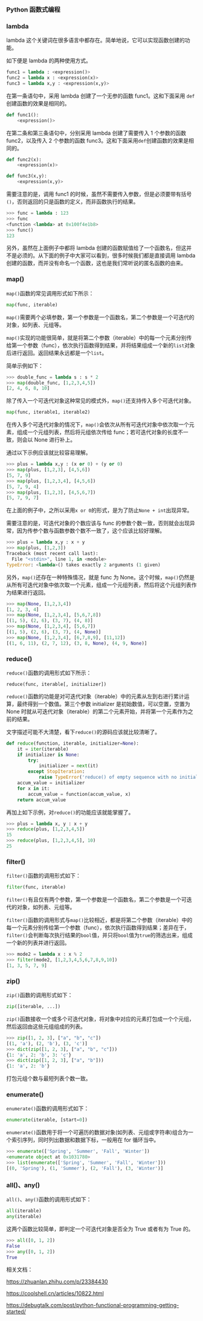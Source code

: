 ### Python 函数式编程

### lambda

lambda 这个关键词在很多语言中都存在。简单地说，它可以实现函数创建的功能。

如下便是 lambda 的两种使用方式。

```python
func1 = lambda : <expression()>
func2 = lambda x : <expression(x)>
func3 = lambda x,y : <expression(x,y)>
```

在第一条语句中，采用 lambda 创建了一个无参的函数 func1。这和下面采用 `def `创建函数的效果是相同的。

```python
def func1():
    <expression()>
```

在第二条和第三条语句中，分别采用 lambda 创建了需要传入 1 个参数的函数 func2，以及传入 2 个参数的函数 func3。这和下面采用`def`创建函数的效果是相同的。

```Python
def func2(x):
    <expression(x)>

def func3(x,y):
    <expression(x,y)>
```

需要注意的是，调用 func1 的时候，虽然不需要传入参数，但是必须要带有括号`()`，否则返回的只是函数的定义，而非函数执行的结果。

```Python
>>> func = lambda : 123
>>> func
<function <lambda> at 0x100f4e1b8>
>>> func()
123
```

另外，虽然在上面例子中都将 lambda 创建的函数赋值给了一个函数名，但这并不是必须的。从下面的例子中大家可以看到，很多时候我们都是直接调用 lambda 创建的函数，而并没有命名一个函数，这也是我们常听说的匿名函数的由来。

### map()

`map()`函数的常见调用形式如下所示：

```Python
map(func, iterable)
```

`map()`需要两个必填参数，第一个参数是一个函数名，第二个参数是一个可迭代的对象，如列表、元组等。

`map()`实现的功能很简单，就是将第二个参数（iterable）中的每一个元素分别传给第一个参数（func），依次执行函数得到结果，并将结果组成一个新的`list`对象后进行返回。返回结果永远都是一个`list`。

简单示例如下：

```Python
>>> double_func = lambda s : s * 2
>>> map(double_func, [1,2,3,4,5])
[2, 4, 6, 8, 10]
```

除了传入一个可迭代对象这种常见的模式外，`map()`还支持传入多个可迭代对象。

```Python
map(func, iterable1, iterable2)
```

在传入多个可迭代对象的情况下，`map()`会依次从所有可迭代对象中依次取一个元素，组成一个元组列表，然后将元组依次传给 func；若可迭代对象的长度不一致，则会以 None 进行补上。

通过以下示例应该就比较容易理解。

```Python
>>> plus = lambda x,y : (x or 0) + (y or 0)
>>> map(plus, [1,2,3], [4,5,6])
[5, 7, 9]
>>> map(plus, [1,2,3,4], [4,5,6])
[5, 7, 9, 4]
>>> map(plus, [1,2,3], [4,5,6,7])
[5, 7, 9, 7]
```

在上面的例子中，之所以采用`x or 0`的形式，是为了防止`None + int`出现异常。

需要注意的是，可迭代对象的个数应该与 func 的参数个数一致，否则就会出现异常，因为传参个数与函数参数个数不一致了，这个应该比较好理解。

```Python
>>> plus = lambda x,y : x + y
>>> map(plus, [1,2,3])
Traceback (most recent call last):
  File "<stdin>", line 1, in <module>
TypeError: <lambda>() takes exactly 2 arguments (1 given)
```

另外，`map()`还存在一种特殊情况，就是 func 为 None。这个时候，`map()`仍然是从所有可迭代对象中依次取一个元素，组成一个元组列表，然后将这个元组列表作为结果进行返回。

```Python
>>> map(None, [1,2,3,4])
[1, 2, 3, 4]
>>> map(None, [1,2,3,4], [5,6,7,8])
[(1, 5), (2, 6), (3, 7), (4, 8)]
>>> map(None, [1,2,3,4], [5,6,7])
[(1, 5), (2, 6), (3, 7), (4, None)]
>>> map(None, [1,2,3,4], [6,7,8,9], [11,12])
[(1, 6, 11), (2, 7, 12), (3, 8, None), (4, 9, None)]
```

### reduce()

`reduce()`函数的调用形式如下所示：

```
reduce(func, iterable[, initializer])
```

`reduce()`函数的功能是对可迭代对象（iterable）中的元素从左到右进行累计运算，最终得到一个数值。第三个参数 initializer 是初始数值，可以空置，空置为 None 时就从可迭代对象（iterable）的第二个元素开始，并将第一个元素作为之前的结果。

文字描述可能不大清楚，看下`reduce()`的源码应该就比较清晰了。

```Python
def reduce(function, iterable, initializer=None):
    it = iter(iterable)
    if initializer is None:
        try:
            initializer = next(it)
        except StopIteration:
            raise TypeError('reduce() of empty sequence with no initial value')
    accum_value = initializer
    for x in it:
        accum_value = function(accum_value, x)
    return accum_value
```

再加上如下示例，对`reduce()`的功能应该就能掌握了。

```Python
>>> plus = lambda x, y : x + y
>>> reduce(plus, [1,2,3,4,5])
15
>>> reduce(plus, [1,2,3,4,5], 10)
25
```

### filter()

`filter()`函数的调用形式如下：

```python
filter(func, iterable)
```

`filter()`有且仅有两个参数，第一个参数是一个函数名，第二个参数是一个可迭代的对象，如列表、元组等。

`filter()`函数的调用形式与`map()`比较相近，都是将第二个参数（iterable）中的每一个元素分别传给第一个参数（func），依次执行函数得到结果；差异在于，`filter()`会判断每次执行结果的`bool`值，并只将`bool`值为`true`的筛选出来，组成一个新的列表并进行返回。

```Python
>>> mode2 = lambda x : x % 2
>>> filter(mode2, [1,2,3,4,5,6,7,8,9,10])
[1, 3, 5, 7, 9]
```

### zip()

`zip()`函数的调用形式如下：

```Python
zip([iterable, ...])
```

`zip()`函数接收一个或多个可迭代对象，将对象中对应的元素打包成一个个元组，然后返回由这些元组组成的列表。

```Python
>>> zip([1, 2, 3], ["a", "b", "c"])
[(1, 'a'), (2, 'b'), (3, 'c')]
>>> dict(zip([1, 2, 3], ["a", "b", "c"]))
{1: 'a', 2: 'b', 3: 'c'}
>>> dict(zip([1, 2, 3], ["a", "b"]))
{1: 'a', 2: 'b'}
```

打包元组个数与最短列表个数一致。

### enumerate()

`enumerate()`函数的调用形式如下：

```Python
enumerate(iterable, [start=0])
```

`enumerate()`函数用于将一个可遍历的数据对象(如列表、元组或字符串)组合为一个索引序列，同时列出数据和数据下标，一般用在 for 循环当中。

```Python
>>> enumerate(['Spring', 'Summer', 'Fall', 'Winter'])
<enumerate object at 0x1031780>
>>> list(enumerate(['Spring', 'Summer', 'Fall', 'Winter']))
[(0, 'Spring'), (1, 'Summer'), (2, 'Fall'), (3, 'Winter')]
```

### all()、any()

`all()`、`any()`函数的调用形式如下：

```Python
all(iterable)
any(iterable)
```

这两个函数比较简单，即判定一个可迭代对象是否全为 True 或者有为 True 的。

```Python
>>> all([0, 1, 2])
False
>>> any([0, 1, 2])
True
```



相关文档：

https://zhuanlan.zhihu.com/p/23384430

https://coolshell.cn/articles/10822.html

https://debugtalk.com/post/python-functional-programming-getting-started/